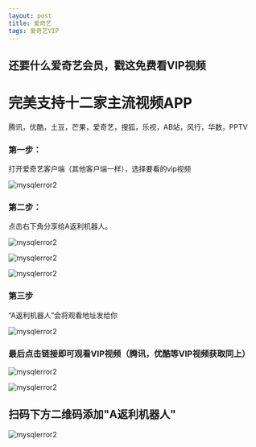 ```yaml
---
layout: post
title: 爱奇艺
tags: 爱奇艺VIP 
---
```

## 还要什么爱奇艺会员，戳这免费看VIP视频



# 完美支持十二家主流视频APP 
腾讯，优酷，土豆，芒果，爱奇艺，搜狐，乐视，AB站，风行，华数，PPTV



### 第一步：
 打开爱奇艺客户端（其他客户端一样），选择要看的vip视频


 ![mysqlerror2](/images/1.jpg)


### 第二步：
 点击右下角分享给A返利机器人。

 ![mysqlerror2](/images/3.png)


 ![mysqlerror2](/images/2.jpg)


 ![mysqlerror2](/images/4.png)


### 第三步
“A返利机器人”会将观看地址发给你


 ![mysqlerror2](/images/5.png)


### 最后点击链接即可观看VIP视频（腾讯，优酷等VIP视频获取同上）




 ![mysqlerror2](/images/6.jpg)




 ![mysqlerror2](/images/7.jpg)



## 扫码下方二维码添加"A返利机器人"


 ![mysqlerror2](/images/8.JPG)
